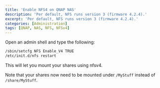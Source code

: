 ```yaml
---
title: 'Enable NFS4 on QNAP NAS'
description: 'Per default, NFS runs version 3 (firmware 4.2.4).'
excerpt: 'Per default, NFS runs version 3 (firmware 4.2.4).'
categories: [Administration]
tags: [QNAP, NAS, NFS, NFSv4]
---
```



Open an admin shell and type the following:

```sh
/sbin/setcfg NFS Enable_V4 TRUE
/etc/init.d/nfs restart
```

This will let you mount your shares using nfsv4.

Note that your shares now need to be mounted under `/MyStuff` instead of `/share/MyStuff`.
